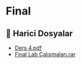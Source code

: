 # Final


<!--Index-->

## 📂 Harici Dosyalar

- [Ders 4.pdf](./Ders%204.pdf)
- [Final Lab Çalışmaları.rar](./Final%20Lab%20%C3%87al%C4%B1%C5%9Fmalar%C4%B1.rar)


<!--Index-->

